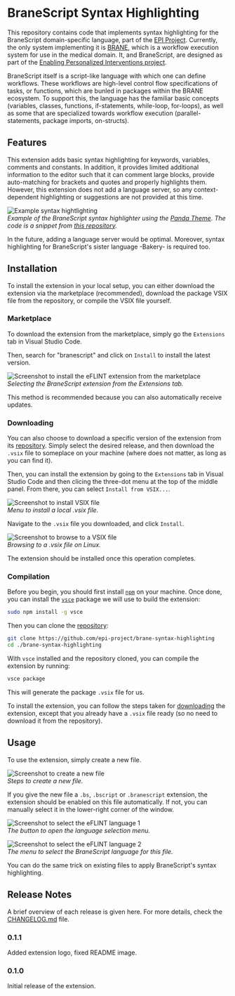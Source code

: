 # BraneScript Syntax Highlighting

This repository contains code that implements syntax highlighting for the BraneScript domain-specific language, part of the [EPI Project](https://github.com/epi-project). Currently, the only system implementing it is [BRANE](https://github.com/epi-project/brane), which is a workflow execution system for use in the medical domain. It, and BraneScript, are designed as part of the [Enabling Personalized Interventions project](https://enablingpersonalizedinterventions.nl).

BraneScript itself is a script-like language with which one can define workflows. These workflows are high-level control flow specifications of tasks, or functions, which are bunled in packages within the BRANE ecosystem. To support this, the language has the familiar basic concepts (variables, classes, functions, if-statements, while-loop, for-loops), as well as some that are specialized towards workflow execution (parallel-statements, package imports, on-structs).


## Features

This extension adds basic syntax highlighting for keywords, variables, comments and constants. In addition, it provides limited additional information to the editor such that it can comment large blocks, provide auto-matching for brackets and quotes and properly highlights them. However, this extension does not add a language server, so any context-dependent highlighting or suggestions are not provided at this time.

![Example syntax hightlighting](img/example.png)  
_Example of the BraneScript syntax highlighter using the [Panda Theme](https://marketplace.visualstudio.com/items?itemName=tinkertrain.theme-panda). The code is a snippet from [this repository](https://github.com/epi-project/brane-disaster-tweets-example)._

In the future, adding a language server would be optimal. Moreover, syntax highlighting for BraneScript's sister language -Bakery- is required too.



## Installation
To install the extension in your local setup, you can either download the extension via the marketplace (recommended), download the package VSIX file from the repository, or compile the VSIX file yourself.

### Marketplace
To download the extension from the marketplace, simply go the `Extensions` tab in Visual Studio Code.

Then, search for "branescript" and click on `Install` to install the latest version.

![Screenshot to install the eFLINT extension from the marketplace](img/download.png)  
_Selecting the BraneScript extension from the Extensions tab._

This method is recommended because you can also automatically receive updates.


### Downloading
You can also choose to download a specific version of the extension from its [repository](https://github.com/epi-project/brane-syntax-highlighting/releases). Simply select the desired release, and then download the `.vsix` file to someplace on your machine (where does not matter, as long as you can find it).

Then, you can install the extension by going to the `Extensions` tab in Visual Studio Code and then clicing the three-dot menu at the top of the middle panel. From there, you can select `Install from VSIX...`.

![Screenshot to install VSIX file](img/showcase_vsix.png)  
_Menu to install a local .vsix file._

Navigate to the `.vsix` file you downloaded, and click `Install`.

![Screenshot to browse to a VSIX file](img/install_vsix.png)  
_Browsing to a .vsix file on Linux._

The extension should be installed once this operation completes.


### Compilation
Before you begin, you should first install [`npm`](https://docs.npmjs.com/downloading-and-installing-node-js-and-npm) on your machine. Once done, you can install the [`vsce`](https://github.com/microsoft/vscode-vsce) package we will use to build the extension:
```bash
sudo npm install -g vsce
```

Then you can clone the [repository](https://github.com/epi-project/brane-syntax-highlighting):
```bash
git clone https://github.com/epi-project/brane-syntax-highlighting
cd ./brane-syntax-highlighting
```

With `vsce` installed and the repository cloned, you can compile the extension by running:
```bash
vsce package
```

This will generate the package `.vsix` file for us.

To install the extension, you can follow the steps taken for [downloading](#downloading) the extension, except that you already have a `.vsix` file ready (so no need to download it from the repository).


## Usage
To use the extension, simply create a new file.

![Screenshot to create a new file](img/create_file.png)  
_Steps to create a new file._

If you give the new file a `.bs`, `.bscript` or `.branescript` extension, the extension should be enabled on this file automatically. If not, you can manually select it in the lower-right corner of the window.

![Screenshot to select the eFLINT language 1](img/select_language1.png)  
_The button to open the language selection menu._

![Screenshot to select the eFLINT language 2](img/select_language2.png)  
_The menu to select the BraneScript language for this file._

You can do the same trick on existing files to apply BraneScript's syntax highlighting.

## Release Notes
A brief overview of each release is given here. For more details, check the [CHANGELOG.md](https://gitlab.com/eflint/tools/syntax-highlighting-vscode/-/blob/main/CHANGELOG.md) file.

### 0.1.1
Added extension logo, fixed README image.

### 0.1.0
Initial release of the extension.
